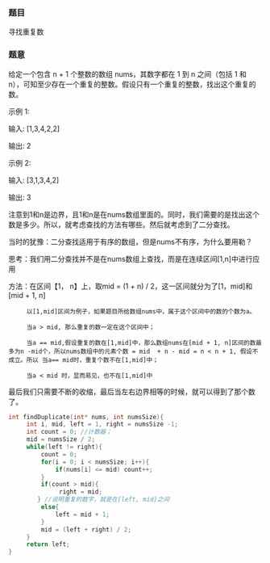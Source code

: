 ### 题目
寻找重复数

### 题意
给定一个包含 n + 1 个整数的数组 nums，其数字都在 1 到 n 之间（包括 1 和 n），可知至少存在一个重复的整数。假设只有一个重复的整数，找出这个重复的数。

示例 1:

输入: [1,3,4,2,2]

输出: 2

示例 2:

输入: [3,1,3,4,2]

输出: 3

注意到1和n是边界，且1和n是在nums数组里面的。同时，我们需要的是找出这个数是多少。所以，就考虑查找的方法有哪些。然后就考虑到了二分查找。
   
 当时的犹豫：二分查找适用于有序的数组，但是nums不有序，为什么要用勒？
 
   思考：我们用二分查找并不是在nums数组上查找，而是在连续区间[1,n]中进行应用

   方法：在区间【1， n】上，取mid = (1 + n) / 2，这一区间就分为了[1，mid]和[mid + 1, n]
   
         以[1,mid]区间为例子，如果题目所给数组nums中，属于这个区间中的数的个数为a。
         
         当a > mid, 那么重复的数一定在这个区间中；
         
         当a == mid,假设重复的数在[1,mid]中，那么数组nums在[mid + 1, n]区间的数最多为n -mid个，所以nums数组中的元素个数 = mid  + n - mid = n < n + 1, 假设不成立。所以 当a== mid时，重复个数不在[1,mid]中；
         
         当a < mid 时，显而易见，也不在[1,mid]中
         
    
 最后我们只需要不断的收缩，最后当左右边界相等的时候，就可以得到了那个数了。

~~~ c
int findDuplicate(int* nums, int numsSize){
     int i, mid, left = 1, right = numsSize -1;
     int count = 0; //计数器；
     mid = numsSize / 2;
     while(left != right){
         count = 0;
         for(i = 0; i < numsSize; i++){
             if(nums[i] <= mid) count++;
         }
         if(count > mid){
              right = mid;
        } //说明重复的数字，就是在[left, mid]之间
         else{
             left = mid + 1;
         }
         mid = (left + right) / 2;
     }
     return left;
}
~~~
